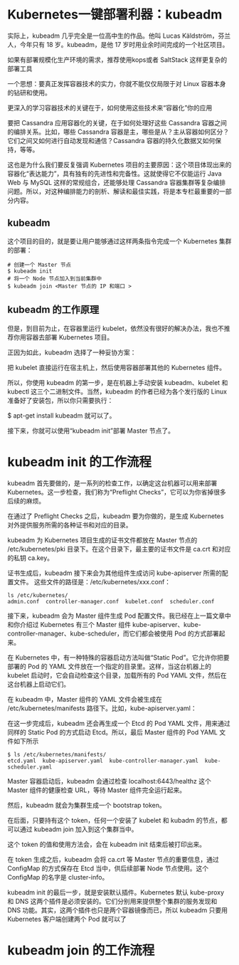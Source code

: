 # Kubernetes一键部署利器：kubeadm

实际上，kubeadm 几乎完全是一位高中生的作品。他叫 Lucas Käldström，芬兰人，今年只有 18 岁。kubeadm，是他 17 岁时用业余时间完成的一个社区项目。

如果有部署规模化生产环境的需求，推荐使用kops或者 SaltStack 这样更复杂的部署工具


一个思想：要真正发挥容器技术的实力，你就不能仅仅局限于对 Linux 容器本身的钻研和使用。

更深入的学习容器技术的关键在于，如何使用这些技术来“容器化”你的应用


要把 Cassandra 应用容器化的关键，在于如何处理好这些 Cassandra 容器之间的编排关系。比如，哪些 Cassandra 容器是主，哪些是从？主从容器如何区分？它们之间又如何进行自动发现和通信？Cassandra 容器的持久化数据又如何保持，等等。

这也是为什么我们要反复强调 Kubernetes 项目的主要原因：这个项目体现出来的容器化“表达能力”，具有独有的先进性和完备性。这就使得它不仅能运行 Java Web 与 MySQL 这样的常规组合，还能够处理 Cassandra 容器集群等复杂编排问题。所以，对这种编排能力的剖析、解读和最佳实践，将是本专栏最重要的一部分内容。


## kubeadm
这个项目的目的，就是要让用户能够通过这样两条指令完成一个 Kubernetes 集群的部署：
```
# 创建一个 Master 节点
$ kubeadm init
# 将一个 Node 节点加入到当前集群中
$ kubeadm join <Master 节点的 IP 和端口 > 
```

## kubeadm 的工作原理

但是，到目前为止，在容器里运行 kubelet，依然没有很好的解决办法，我也不推荐你用容器去部署 Kubernetes 项目。

正因为如此，kubeadm 选择了一种妥协方案：

把 kubelet 直接运行在宿主机上，然后使用容器部署其他的 Kubernetes 组件。

所以，你使用 kubeadm 的第一步，是在机器上手动安装 kubeadm、kubelet 和 kubectl 这三个二进制文件。当然，kubeadm 的作者已经为各个发行版的 Linux 准备好了安装包，所以你只需要执行：

$ apt-get install kubeadm
就可以了。

接下来，你就可以使用“kubeadm init”部署 Master 节点了。

#  kubeadm init 的工作流程

kubeadm 首先要做的，是一系列的检查工作，以确定这台机器可以用来部署 Kubernetes。这一步检查，我们称为“Preflight Checks”，它可以为你省掉很多后续的麻烦。

在通过了 Preflight Checks 之后，kubeadm 要为你做的，是生成 Kubernetes 对外提供服务所需的各种证书和对应的目录。

kubeadm 为 Kubernetes 项目生成的证书文件都放在 Master 节点的 /etc/kubernetes/pki 目录下。在这个目录下，最主要的证书文件是 ca.crt 和对应的私钥 ca.key。

证书生成后，kubeadm 接下来会为其他组件生成访问 kube-apiserver 所需的配置文件。
这些文件的路径是：/etc/kubernetes/xxx.conf：
``` 
ls /etc/kubernetes/
admin.conf  controller-manager.conf  kubelet.conf  scheduler.conf
```

接下来，kubeadm 会为 Master 组件生成 Pod 配置文件。我已经在上一篇文章中和你介绍过 Kubernetes 有三个 Master 组件 kube-apiserver、kube-controller-manager、kube-scheduler，而它们都会被使用 Pod 的方式部署起来。

在 Kubernetes 中，有一种特殊的容器启动方法叫做“Static Pod”。它允许你把要部署的 Pod 的 YAML 文件放在一个指定的目录里。这样，当这台机器上的 kubelet 启动时，它会自动检查这个目录，加载所有的 Pod YAML 文件，然后在这台机器上启动它们。

在 kubeadm 中，Master 组件的 YAML 文件会被生成在 /etc/kubernetes/manifests 路径下。比如，kube-apiserver.yaml：

在这一步完成后，kubeadm 还会再生成一个 Etcd 的 Pod YAML 文件，用来通过同样的 Static Pod 的方式启动 Etcd。所以，最后 Master 组件的 Pod YAML 文件如下所示

```
$ ls /etc/kubernetes/manifests/
etcd.yaml  kube-apiserver.yaml  kube-controller-manager.yaml  kube-scheduler.yaml
```

Master 容器启动后，kubeadm 会通过检查 localhost:6443/healthz 这个 Master 组件的健康检查 URL，等待 Master 组件完全运行起来。

然后，kubeadm 就会为集群生成一个 bootstrap token。

在后面，只要持有这个 token，任何一个安装了 kubelet 和 kubadm 的节点，都可以通过 kubeadm join 加入到这个集群当中。

这个 token 的值和使用方法会，会在 kubeadm init 结束后被打印出来。

在 token 生成之后，kubeadm 会将 ca.crt 等 Master 节点的重要信息，通过 ConfigMap 的方式保存在 Etcd 当中，供后续部署 Node 节点使用。这个 ConfigMap 的名字是 cluster-info。

kubeadm init 的最后一步，就是安装默认插件。Kubernetes 默认 kube-proxy 和 DNS 这两个插件是必须安装的。它们分别用来提供整个集群的服务发现和 DNS 功能。其实，这两个插件也只是两个容器镜像而已，所以 kubeadm 只要用 Kubernetes 客户端创建两个 Pod 就可以了


# kubeadm join 的工作流程







